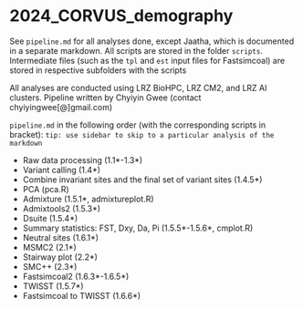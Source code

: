 # 2024_CORVUS_demography

See `pipeline.md` for all analyses done, except Jaatha, which is documented in a separate markdown. 
All scripts are stored in the folder `scripts`. Intermediate files (such as the `tpl` and `est` input files for Fastsimcoal) are stored in respective subfolders with the scripts

All analyses are conducted using LRZ BioHPC, LRZ CM2, and LRZ AI clusters. Pipeline written by Chyiyin Gwee (contact chyiyingwee[@]gmail.com)

`pipeline.md` in the following order (with the corresponding scripts in bracket):
`tip: use sidebar to skip to a particular analysis of the markdown` 

* Raw data processing (1.1*-1.3*)
* Variant calling (1.4*)
* Combine invariant sites and the final set of variant sites (1.4.5*)
* PCA (pca.R)
* Admixture (1.5.1*, admixtureplot.R)
* Admixtools2 (1.5.3*)
* Dsuite (1.5.4*)
* Summary statistics: FST, Dxy, Da, Pi (1.5.5*-1.5.6*, cmplot.R)
* Neutral sites (1.6.1*)
* MSMC2 (2.1*)
* Stairway plot (2.2*)
* SMC++ (2.3*)
* Fastsimcoal2 (1.6.3*-1.6.5*)
* TWISST (1.5.7*)
* Fastsimcoal to TWISST (1.6.6*)
